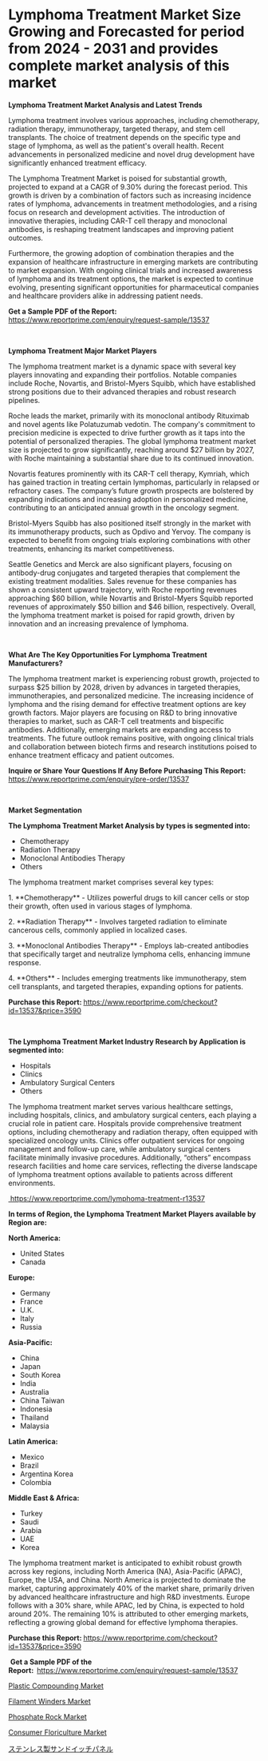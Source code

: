 <p><h1>Lymphoma Treatment Market Size Growing and Forecasted for period from 2024 - 2031 and provides complete market analysis of this market</h1></p><p><strong>Lymphoma Treatment Market Analysis and Latest Trends</strong></p>
<p><p>Lymphoma treatment involves various approaches, including chemotherapy, radiation therapy, immunotherapy, targeted therapy, and stem cell transplants. The choice of treatment depends on the specific type and stage of lymphoma, as well as the patient's overall health. Recent advancements in personalized medicine and novel drug development have significantly enhanced treatment efficacy.</p><p>The Lymphoma Treatment Market is poised for substantial growth, projected to expand at a CAGR of 9.30% during the forecast period. This growth is driven by a combination of factors such as increasing incidence rates of lymphoma, advancements in treatment methodologies, and a rising focus on research and development activities. The introduction of innovative therapies, including CAR-T cell therapy and monoclonal antibodies, is reshaping treatment landscapes and improving patient outcomes.</p><p>Furthermore, the growing adoption of combination therapies and the expansion of healthcare infrastructure in emerging markets are contributing to market expansion. With ongoing clinical trials and increased awareness of lymphoma and its treatment options, the market is expected to continue evolving, presenting significant opportunities for pharmaceutical companies and healthcare providers alike in addressing patient needs.</p></p>
<p><strong>Get a Sample PDF of the Report:&nbsp;</strong> <a href="https://www.reportprime.com/enquiry/request-sample/13537">https://www.reportprime.com/enquiry/request-sample/13537</a></p>
<p>&nbsp;</p>
<p><strong>Lymphoma Treatment Major Market Players</strong></p>
<p><p>The lymphoma treatment market is a dynamic space with several key players innovating and expanding their portfolios. Notable companies include Roche, Novartis, and Bristol-Myers Squibb, which have established strong positions due to their advanced therapies and robust research pipelines.</p><p>Roche leads the market, primarily with its monoclonal antibody Rituximab and novel agents like Polatuzumab vedotin. The company's commitment to precision medicine is expected to drive further growth as it taps into the potential of personalized therapies. The global lymphoma treatment market size is projected to grow significantly, reaching around $27 billion by 2027, with Roche maintaining a substantial share due to its continued innovation.</p><p>Novartis features prominently with its CAR-T cell therapy, Kymriah, which has gained traction in treating certain lymphomas, particularly in relapsed or refractory cases. The company’s future growth prospects are bolstered by expanding indications and increasing adoption in personalized medicine, contributing to an anticipated annual growth in the oncology segment.</p><p>Bristol-Myers Squibb has also positioned itself strongly in the market with its immunotherapy products, such as Opdivo and Yervoy. The company is expected to benefit from ongoing trials exploring combinations with other treatments, enhancing its market competitiveness.</p><p>Seattle Genetics and Merck are also significant players, focusing on antibody-drug conjugates and targeted therapies that complement the existing treatment modalities. Sales revenue for these companies has shown a consistent upward trajectory, with Roche reporting revenues approaching $60 billion, while Novartis and Bristol-Myers Squibb reported revenues of approximately $50 billion and $46 billion, respectively. Overall, the lymphoma treatment market is poised for rapid growth, driven by innovation and an increasing prevalence of lymphoma.</p></p>
<p>&nbsp;</p>
<p><strong>What Are The Key Opportunities For Lymphoma Treatment Manufacturers?</strong></p>
<p><p>The lymphoma treatment market is experiencing robust growth, projected to surpass $25 billion by 2028, driven by advances in targeted therapies, immunotherapies, and personalized medicine. The increasing incidence of lymphoma and the rising demand for effective treatment options are key growth factors. Major players are focusing on R&D to bring innovative therapies to market, such as CAR-T cell treatments and bispecific antibodies. Additionally, emerging markets are expanding access to treatments. The future outlook remains positive, with ongoing clinical trials and collaboration between biotech firms and research institutions poised to enhance treatment efficacy and patient outcomes.</p></p>
<p><strong>Inquire or Share Your Questions If Any Before Purchasing This Report:</strong> <a href="https://www.reportprime.com/enquiry/pre-order/13537">https://www.reportprime.com/enquiry/pre-order/13537</a></p>
<p>&nbsp;</p>
<p><strong>Market Segmentation</strong></p>
<p><strong>The Lymphoma Treatment Market Analysis by types is segmented into:</strong></p>
<p><ul><li>Chemotherapy</li><li>Radiation Therapy</li><li>Monoclonal Antibodies Therapy</li><li>Others</li></ul></p>
<p><p>The lymphoma treatment market comprises several key types: </p><p>1. **Chemotherapy** - Utilizes powerful drugs to kill cancer cells or stop their growth, often used in various stages of lymphoma.</p><p>  </p><p>2. **Radiation Therapy** - Involves targeted radiation to eliminate cancerous cells, commonly applied in localized cases.</p><p>3. **Monoclonal Antibodies Therapy** - Employs lab-created antibodies that specifically target and neutralize lymphoma cells, enhancing immune response.</p><p>4. **Others** - Includes emerging treatments like immunotherapy, stem cell transplants, and targeted therapies, expanding options for patients.</p></p>
<p><strong>Purchase this Report:&nbsp;</strong><a href="https://www.reportprime.com/checkout?id=13537&price=3590">https://www.reportprime.com/checkout?id=13537&price=3590</a></p>
<p>&nbsp;</p>
<p><strong>The Lymphoma Treatment Market Industry Research by Application is segmented into:</strong></p>
<p><ul><li>Hospitals</li><li>Clinics</li><li>Ambulatory Surgical Centers</li><li>Others</li></ul></p>
<p><p>The lymphoma treatment market serves various healthcare settings, including hospitals, clinics, and ambulatory surgical centers, each playing a crucial role in patient care. Hospitals provide comprehensive treatment options, including chemotherapy and radiation therapy, often equipped with specialized oncology units. Clinics offer outpatient services for ongoing management and follow-up care, while ambulatory surgical centers facilitate minimally invasive procedures. Additionally, “others” encompass research facilities and home care services, reflecting the diverse landscape of lymphoma treatment options available to patients across different environments.</p></p>
<p><a href="https://www.reportprime.com/lymphoma-treatment-r13537">&nbsp;https://www.reportprime.com/lymphoma-treatment-r13537</a></p>
<p><strong>In terms of Region, the Lymphoma Treatment Market Players available by Region are:</strong></p>
<p>
    <p> <strong> North America: </strong>
        <ul>
            <li>United States</li>
            <li>Canada</li>
        </ul>
        </p> 
    <p> <strong> Europe: </strong>
        <ul>
            <li>Germany</li>
            <li>France</li>
            <li>U.K.</li>
            <li>Italy</li>
            <li>Russia</li>
        </ul>
        </p> 
    <p> <strong> Asia-Pacific: </strong>
        <ul>
            <li>China</li>
            <li>Japan</li>
            <li>South Korea</li>
            <li>India</li>
            <li>Australia</li>
            <li>China Taiwan</li>
            <li>Indonesia</li>
            <li>Thailand</li>
            <li>Malaysia</li>
        </ul>
        </p> 
    <p> <strong> Latin America: </strong>
        <ul>
            <li>Mexico</li>
            <li>Brazil</li>
            <li>Argentina Korea</li>
            <li>Colombia</li>
        </ul>
        </p> 
    <p> <strong> Middle East & Africa: </strong>
        <ul>
            <li>Turkey</li>
            <li>Saudi</li>
            <li>Arabia</li>
            <li>UAE</li>
            <li>Korea</li>
        </ul>
    </p>
    </p>
<p><p>The lymphoma treatment market is anticipated to exhibit robust growth across key regions, including North America (NA), Asia-Pacific (APAC), Europe, the USA, and China. North America is projected to dominate the market, capturing approximately 40% of the market share, primarily driven by advanced healthcare infrastructure and high R&D investments. Europe follows with a 30% share, while APAC, led by China, is expected to hold around 20%. The remaining 10% is attributed to other emerging markets, reflecting a growing global demand for effective lymphoma therapies.</p></p>
<p><strong>Purchase this Report: </strong><a href="https://www.reportprime.com/checkout?id=13537&price=3590">https://www.reportprime.com/checkout?id=13537&price=3590</a></p>
<p>&nbsp;<strong>Get a Sample PDF of the Report:&nbsp;&nbsp;</strong><a href="https://www.reportprime.com/enquiry/request-sample/13537">https://www.reportprime.com/enquiry/request-sample/13537</a></p>
<p><strong></strong></p>
<p><p><a href="https://issuu.com/reportprime-2/docs/plastic-compounding-market-size-203_fccadc35b40ee2">Plastic Compounding Market</a></p><p><a href="https://www.linkedin.com/pulse/filament-winders-market-size-segmentation-trends-growth-7mqge?trackingId=l%2BRyU5F7RYGwXZkGi7fjpA%3D%3D">Filament Winders Market</a></p><p><a href="https://issuu.com/reportprime-2/docs/phosphate-rock-market-size-2030.ppt_df684d5b2669f7">Phosphate Rock Market</a></p><p><a href="https://medium.com/@victoria.lyman98067/the-consumer-floriculture-market-is-anticipated-to-experience-significant-growth-with-a-cadc9063dbf4?postPublishedType=initial">Consumer Floriculture Market</a></p><p><a href="https://mercedesyzfi.medium.com/stainless-steel-sandwich-panels-market-%E3%81%AE%E3%82%B0%E3%83%AD%E3%83%BC%E3%83%90%E3%83%AB%E5%B8%82%E5%A0%B4%E6%A6%82%E8%A6%81%E3%81%AF-%E4%B8%96%E7%95%8C%E3%81%8A%E3%82%88%E3%81%B3%E4%B8%BB%E8%A6%81%E5%B8%82%E5%A0%B4%E3%81%AB%E3%81%8A%E3%81%91%E3%82%8B%E6%A5%AD%E7%95%8C%E3%81%AB%E5%BD%B1%E9%9F%BF%E3%82%92%E4%B8%8E%E3%81%88%E3%82%8B%E4%B8%BB%E8%A6%81%E3%81%AA%E3%83%88%E3%83%AC%E3%83%B3%E3%83%89%E3%81%AB%E3%81%A4%E3%81%84%E3%81%A6-%E7%8B%AC%E8%87%AA%E3%81%AE%E8%A6%96%E7%82%B9%E3%82%92%E6%8F%90%E4%BE%9B%E3%81%97%E3%81%BE%E3%81%99-b01de7e4eb25">ステンレス製サンドイッチパネル</a></p></p>
